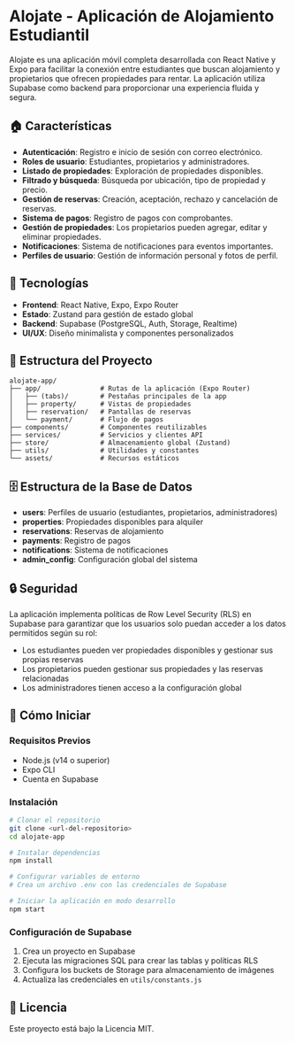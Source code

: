 # Alojate - Aplicación de Alojamiento Estudiantil

Alojate es una aplicación móvil completa desarrollada con React Native y Expo para facilitar la conexión entre estudiantes que buscan alojamiento y propietarios que ofrecen propiedades para rentar. La aplicación utiliza Supabase como backend para proporcionar una experiencia fluida y segura.

## 🏠 Características

- **Autenticación**: Registro e inicio de sesión con correo electrónico.
- **Roles de usuario**: Estudiantes, propietarios y administradores.
- **Listado de propiedades**: Exploración de propiedades disponibles.
- **Filtrado y búsqueda**: Búsqueda por ubicación, tipo de propiedad y precio.
- **Gestión de reservas**: Creación, aceptación, rechazo y cancelación de reservas.
- **Sistema de pagos**: Registro de pagos con comprobantes.
- **Gestión de propiedades**: Los propietarios pueden agregar, editar y eliminar propiedades.
- **Notificaciones**: Sistema de notificaciones para eventos importantes.
- **Perfiles de usuario**: Gestión de información personal y fotos de perfil.

## 🚀 Tecnologías

- **Frontend**: React Native, Expo, Expo Router
- **Estado**: Zustand para gestión de estado global
- **Backend**: Supabase (PostgreSQL, Auth, Storage, Realtime)
- **UI/UX**: Diseño minimalista y componentes personalizados

## 📱 Estructura del Proyecto

```
alojate-app/
├── app/               # Rutas de la aplicación (Expo Router)
│   ├── (tabs)/        # Pestañas principales de la app
│   ├── property/      # Vistas de propiedades
│   ├── reservation/   # Pantallas de reservas
│   └── payment/       # Flujo de pagos
├── components/        # Componentes reutilizables
├── services/          # Servicios y clientes API
├── store/             # Almacenamiento global (Zustand)
├── utils/             # Utilidades y constantes
└── assets/            # Recursos estáticos
```

## 🗄️ Estructura de la Base de Datos

- **users**: Perfiles de usuario (estudiantes, propietarios, administradores)
- **properties**: Propiedades disponibles para alquiler
- **reservations**: Reservas de alojamiento
- **payments**: Registro de pagos
- **notifications**: Sistema de notificaciones
- **admin_config**: Configuración global del sistema

## 🔒 Seguridad

La aplicación implementa políticas de Row Level Security (RLS) en Supabase para garantizar que los usuarios solo puedan acceder a los datos permitidos según su rol:

- Los estudiantes pueden ver propiedades disponibles y gestionar sus propias reservas
- Los propietarios pueden gestionar sus propiedades y las reservas relacionadas
- Los administradores tienen acceso a la configuración global

## 🚀 Cómo Iniciar

### Requisitos Previos

- Node.js (v14 o superior)
- Expo CLI
- Cuenta en Supabase

### Instalación

```sh
# Clonar el repositorio
git clone <url-del-repositorio>
cd alojate-app

# Instalar dependencias
npm install

# Configurar variables de entorno
# Crea un archivo .env con las credenciales de Supabase

# Iniciar la aplicación en modo desarrollo
npm start
```

### Configuración de Supabase

1. Crea un proyecto en Supabase
2. Ejecuta las migraciones SQL para crear las tablas y políticas RLS
3. Configura los buckets de Storage para almacenamiento de imágenes
4. Actualiza las credenciales en `utils/constants.js`

## 📝 Licencia

Este proyecto está bajo la Licencia MIT. 
